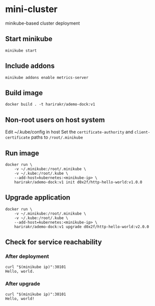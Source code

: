 
# mini-cluster
minikube-based cluster deployment

## Start minikube
```console
minikube start
```

## Include addons
```console
minikube addons enable metrics-server
```

## Build image
```console
docker build . -t harirakr/ademo-dock:v1
```

## Non-root users on host system
Edit ~/.kube/config in host
Set the `certificate-authority` and `client-certificate` paths to `/root/.minikube`

## Run image
```console
docker run \
    -v ~/.minikube:/root/.minikube \
    -v ~/.kube:/root/.kube \
    --add-host=kubernetes:<minikube-ip> \
    harirakr/ademo-dock:v1 init d0x2f/http-hello-world:v1.0.0
```

## Upgrade application
```console
docker run \
    -v ~/.minikube:/root/.minikube \
    -v ~/.kube:/root/.kube \
    --add-host=kubernetes:<minikube-ip> \
    harirakr/ademo-dock:v1 upgrade d0x2f/http-hello-world:v2.0.0
```

## Check for service reachability
### After deployment
```console
curl "$(minikube ip)":30101
Hello, world.
```
### After upgrade
```console
curl "$(minikube ip)":30101
Hello, world!
```
